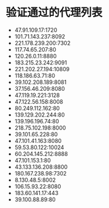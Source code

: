 # 验证通过的代理列表

 - 47.91.109.17:1720
 - 101.71.143.237:8092
 - 221.178.239.200:7302
 - 117.74.65.207:80
 - 120.26.0.11:8880
 - 183.215.23.242:9091
 - 221.202.27.194:10809
 - 118.186.63.71:80
 - 39.102.208.189:8081
 - 37.156.46.209:8080
 - 47.119.19.221:3128
 - 47.122.56.158:8008
 - 80.249.112.162:80
 - 139.129.202.244:80
 - 139.196.196.74:80
 - 218.75.102.198:8000
 - 39.101.65.228:80
 - 47.101.41.163:8080
 - 59.53.80.122:10024
 - 60.204.145.212:8888
 - 47.101.153.1:80
 - 43.133.136.208:8800
 - 180.167.238.98:7302
 - 8.130.48.5:8002
 - 106.15.93.22:8080
 - 183.60.141.17:443
 - 39.100.88.89:80
